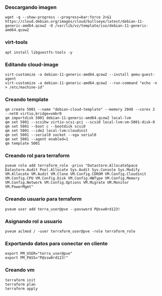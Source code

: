 ### Descargando imagen
```command
wget -q --show-progress --progress=bar:force 2>&1 https://cloud.debian.org/images/cloud/bullseye/latest/debian-11-generic-amd64.qcow2 -O /var/lib/vz/template/iso/debian-11-generic-amd64.qcow2
```

### virt-tools
```command
apt install libguestfs-tools -y
```

### Editando cloud-image
```command
virt-customize -a debian-11-generic-amd64.qcow2 --install qemu-guest-agent
virt-customize -a debian-11-generic-amd64.qcow2 --run-command "echo -n > /etc/machine-id"
```

### Creando template
```command
qm create 5001 --name "debian-cloud-template" --memory 2048 --cores 2 --net0 virtio,bridge=vmbr0
qm importdisk 5001 debian-11-generic-amd64.qcow2 local-lvm
qm set 5001 --scsihw virtio-scsi-pci --scsi0 local-lvm:vm-5001-disk-0
qm set 5001 --boot c --bootdisk scsi0
qm set 5001 --ide2 local-lvm:cloudinit
qm set 5001 --serial0 socket --vga serial0
qm set 5001 --agent enabled=1
qm template 5001
```

### Creando rol para terraform 
```command
pveum role add terraform_role -privs "Datastore.AllocateSpace Datastore.Audit Pool.Allocate Sys.Audit Sys.Console Sys.Modify VM.Allocate VM.Audit VM.Clone VM.Config.CDROM VM.Config.Cloudinit VM.Config.CPU VM.Config.Disk VM.Config.HWType VM.Config.Memory VM.Config.Network VM.Config.Options VM.Migrate VM.Monitor VM.PowerMgmt"
```

### Creando usuario para terraform
```command
pveum user add terra_user@pve --password P@ssw0rd123!
```

### Asignando rol a usuario
```command
pveum aclmod / -user terraform_user@pve -role terraform_role
```

### Exportando datos para conectar en cliente
```command
export PM_USER="terra_user@pve"
export PM_PASS="P@ssw0rd123!"   
```

### Creando vm
```command
terraform init
terraform plan
terraform apply
```



